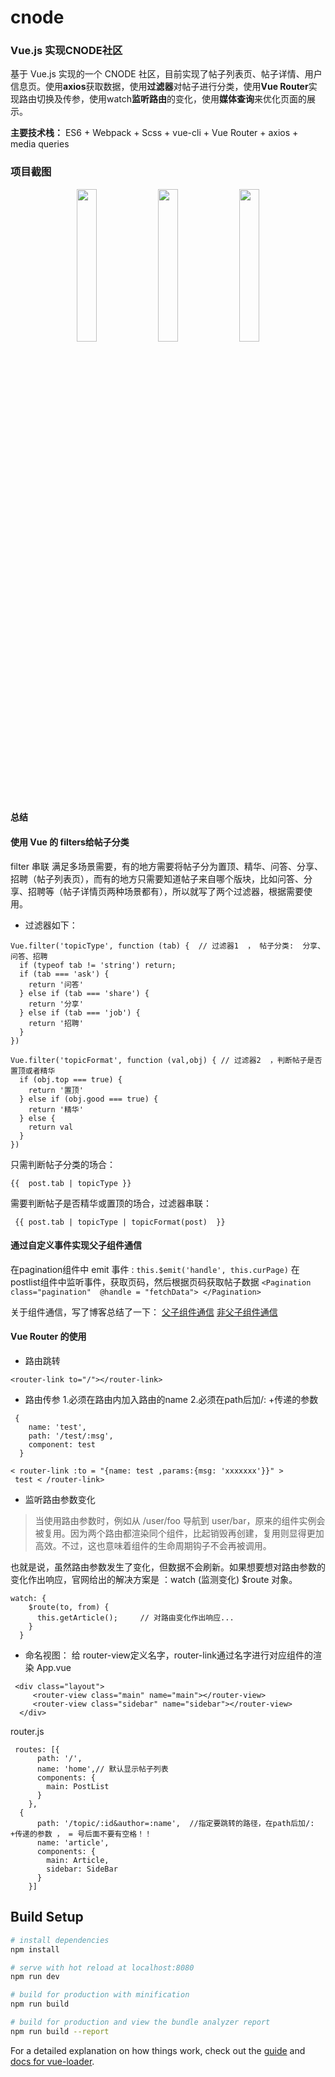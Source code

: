 # cnode

### Vue.js 实现CNODE社区
基于  Vue.js 实现的一个 CNODE 社区，目前实现了帖子列表页、帖子详情、用户信息页。使用**axios**获取数据，使用**过滤器**对帖子进行分类，使用**Vue Router**实现路由切换及传参，使用watch**监听路由**的变化，使用**媒体查询**来优化页面的展示。

**主要技术栈：**  ES6 + Webpack + Scss + vue-cli + Vue Router + axios + media queries 


### 项目截图
<div align=center>
	<img src="http://pf39hp3g2.bkt.clouddn.com/cnode1.jpg" width="25%">
        <img src="http://pf39hp3g2.bkt.clouddn.com/cnode2.jpg" width="25%">
        <img src="http://pf39hp3g2.bkt.clouddn.com/cnode3.jpg" width="25%">	
</div>

#### 总结

#### 使用 Vue 的 filters给帖子分类
filter 串联 满足多场景需要，有的地方需要将帖子分为置顶、精华、问答、分享、招聘（帖子列表页），而有的地方只需要知道帖子来自哪个版块，比如问答、分享、招聘等（帖子详情页两种场景都有），所以就写了两个过滤器，根据需要使用。
-  过滤器如下：
```
Vue.filter('topicType', function (tab) {  // 过滤器1  ， 帖子分类:  分享、问答、招聘
  if (typeof tab != 'string') return;
  if (tab === 'ask') {
    return '问答'
  } else if (tab === 'share') {
    return '分享'
  } else if (tab === 'job') {
    return '招聘'
  }
})
```

```
Vue.filter('topicFormat', function (val,obj) { // 过滤器2  ，判断帖子是否置顶或者精华
  if (obj.top === true) {
    return '置顶'
  } else if (obj.good === true) {
    return '精华'
  } else {
    return val
  }
})
```
只需判断帖子分类的场合： 
```
{{  post.tab | topicType }}
```
需要判断帖子是否精华或置顶的场合，过滤器串联： 
```
 {{ post.tab | topicType | topicFormat(post)  }}
```

#### 通过自定义事件实现父子组件通信
在pagination组件中 emit 事件 :
`this.$emit('handle', this.curPage)`
在postlist组件中监听事件，获取页码，然后根据页码获取帖子数据
`<Pagination class="pagination" 
       @handle = "fetchData"> </Pagination>`



关于组件通信，写了博客总结了一下：
[父子组件通信](https://www.jianshu.com/p/bbc7c82b7bdd)
[非父子组件通信](https://www.jianshu.com/p/f33c884d2ab5)


####  Vue Router 的使用
- 路由跳转
```
<router-link to="/"></router-link>
```

- 路由传参
1.必须在路由内加入路由的name
2.必须在path后加/: +传递的参数
```
 {
    name: 'test',
    path: '/test/:msg',
    component: test
  }
```
```
< router-link :to = "{name: test ,params:{msg: 'xxxxxxx'}}" >
 test < /router-link>
```
- 监听路由参数变化
>当使用路由参数时，例如从 /user/foo 导航到 user/bar，原来的组件实例会被复用。因为两个路由都渲染同个组件，比起销毁再创建，复用则显得更加高效。不过，这也意味着组件的生命周期钩子不会再被调用。 

也就是说，虽然路由参数发生了变化，但数据不会刷新。如果想要想对路由参数的变化作出响应，官网给出的解决方案是 ：watch (监测变化) $route 对象。
```
watch: {
    $route(to, from) {
      this.getArticle();     // 对路由变化作出响应...
    }
  }
```

- 命名视图： 给 router-view定义名字，router-link通过名字进行对应组件的渲染
App.vue
```
 <div class="layout">
     <router-view class="main" name="main"></router-view>
     <router-view class="sidebar" name="sidebar"></router-view>
  </div>
```
router.js
```
 routes: [{
      path: '/',
      name: 'home',// 默认显示帖子列表
      components: {
        main: PostList
      }
    },
  {
      path: '/topic/:id&author=:name',  //指定要跳转的路径，在path后加/: +传递的参数 ， = 号后面不要有空格！！
      name: 'article',
      components: {
        main: Article,
        sidebar: SideBar
      }
    }]
```


## Build Setup

``` bash
# install dependencies
npm install

# serve with hot reload at localhost:8080
npm run dev

# build for production with minification
npm run build

# build for production and view the bundle analyzer report
npm run build --report
```

For a detailed explanation on how things work, check out the [guide](http://vuejs-templates.github.io/webpack/) and [docs for vue-loader](http://vuejs.github.io/vue-loader).
